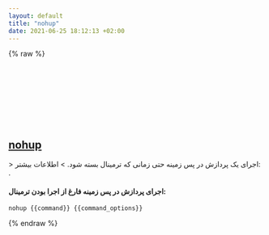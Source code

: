 ```yaml
---
layout: default
title: "nohup"
date: 2021-06-25 18:12:13 +02:00
---
```

{% raw %}
<h2 id="nohup">
  <a href="/fa/common/nohup.html">nohup</a> <a href="#nohup"><svg class="icon">
    <use href="/assets/images/unicode_sprite.svg#link" />
  </svg></a>
</h2>
> اجرای یک پردازش در پس زمینه حتی زمانی که ترمینال بسته شود.
> اطلاعات بیشتر: <https://www.gnu.org/software/coreutils/nohup>.

#### اجرای پردازش در پس زمینه فارغ از اجرا بودن ترمینال:
```shell
nohup {{command}} {{command_options}}
```
{% endraw %}